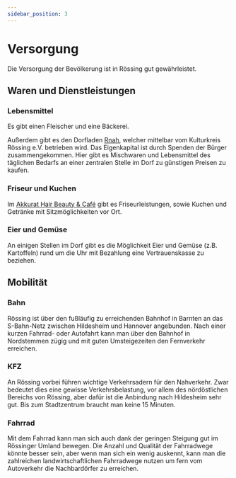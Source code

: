 ```yaml
---
sidebar_position: 3
---
```


# Versorgung

Die Versorgung der Bevölkerung ist in Rössing gut gewährleistet.

## Waren und Dienstleistungen

### Lebensmittel

Es gibt einen Fleischer und eine Bäckerei.

Außerdem gibt es den Dorfladen [Rnah](https://www.rnah.de/), welcher mittelbar
vom Kulturkreis Rössing e.V. betrieben wird. Das Eigenkapital ist durch Spenden
der Bürger zusammengekommen. Hier gibt es Mischwaren und Lebensmittel des
täglichen Bedarfs an einer zentralen Stelle im Dorf zu günstigen Preisen zu
kaufen.

### Friseur und Kuchen

Im
[Akkurat Hair Beauty & Café](https://akkurathairbeautycafe.bookinbeautiful.de/)
gibt es Friseurleistungen, sowie Kuchen und Getränke mit Sitzmöglichkeiten vor
Ort.

### Eier und Gemüse

An einigen Stellen im Dorf gibt es die Möglichkeit Eier und Gemüse (z.B.
Kartoffeln) rund um die Uhr mit Bezahlung eine Vertrauenskasse zu beziehen.

## Mobilität

### Bahn

Rössing ist über den fußläufig zu erreichenden Bahnhof in Barnten an das
S-Bahn-Netz zwischen Hildesheim und Hannover angebunden. Nach einer kurzen
Fahrrad- oder Autofahrt kann man über den Bahnhof in Nordstemmen zügig und mit
guten Umsteigezeiten den Fernverkehr erreichen.

### KFZ

An Rössing vorbei führen wichtige Verkehrsadern für den Nahverkehr. Zwar
bedeutet dies eine gewisse Verkehrsbelastung, vor allem des nördöstlichen
Bereichs von Rössing, aber dafür ist die Anbindung nach Hildesheim sehr gut. Bis
zum Stadtzentrum braucht man keine 15 Minuten.

### Fahrrad

Mit dem Fahrrad kann man sich auch dank der geringen Steigung gut im Rössinger
Umland bewegen. Die Anzahl und Qualität der Fahrradwege könnte besser sein, aber
wenn man sich ein wenig auskennt, kann man die zahlreichen landwirtschaftlichen
Fahrradwege nutzen um fern vom Autoverkehr die Nachbardörfer zu erreichen.
